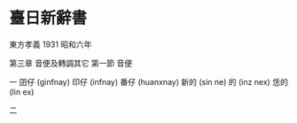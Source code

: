 # 臺日新辭書

東方孝義 1931 昭和六年

第三章 音便及轉調其它 第一節 音便

一
囝仔 (ginfnay) 印仔 (infnay) 番仔 (huanxnay)
新的 (sin ne) 的 (inz nex) 恁的 (lin ex)

二

